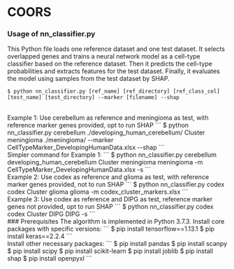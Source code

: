 # COORS


### Usage of nn_classifier.py
This Python file loads one reference dataset and one test dataset. 
It selects overlapped genes and trains a neural network model as a cell-type classifier based on the reference dataset.
Then it predicts the cell-type probabilities and extracts features for the test dataset.
Finally, it evaluates the model using samples from the test dataset by SHAP.

```
$ python nn_classifier.py [ref_name] [ref_directory] [ref_class_col] [test_name] [test_directory] --marker [filename] --shap
```
<br>
Example 1: Use cerebellum as reference and meningioma as test, with reference marker genes provided, opt to run SHAP
```
$ python nn_classifier.py cerebellum ./developing_human_cerebellum/ Cluster meningioma ./meningioma/ --marker CellTypeMarker_DevelopingHumanData.xlsx --shap
```
<br>
Simpler command for Example 1:
```
$ python nn_classifier.py cerebellum developing_human_cerebellum Cluster meningioma meningioma -m CellTypeMarker_DevelopingHumanData.xlsx -s
```
<br>
Example 2: Use codex as reference and glioma as test, with reference marker genes provided, not to run SHAP
```
$ python nn_classifier.py codex codex Cluster glioma glioma -m codex_cluster_markers.xlsx
```
<br>
Example 3: Use codex as reference and DIPG as test, reference marker genes not provided, opt to run SHAP
```
$ python nn_classifier.py codex codex Cluster DIPG DIPG -s
```
<br>
### Prerequisites
The algorithm is implemented in Python 3.7.3. 
Install core packages with specific versions:
```
$ pip install tensorflow==1.13.1
$ pip install keras==2.2.4
```
<br>
Install other necessary packages:
```
$ pip install pandas
$ pip install scanpy
$ pip install scipy
$ pip install scikit-learn
$ pip install joblib
$ pip install shap
$ pip install openpyxl
```
